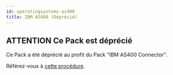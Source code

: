 ```yaml
---
id: operatingsystems-as400
title: IBM AS400 (Déprécié)
---
```


## **ATTENTION** Ce Pack est déprécié

Ce Pack a été déprécié au profit du Pack "IBM AS400 Connector".

Référez-vous à [cette procédure](operatingsystems-as400-connector.md).
